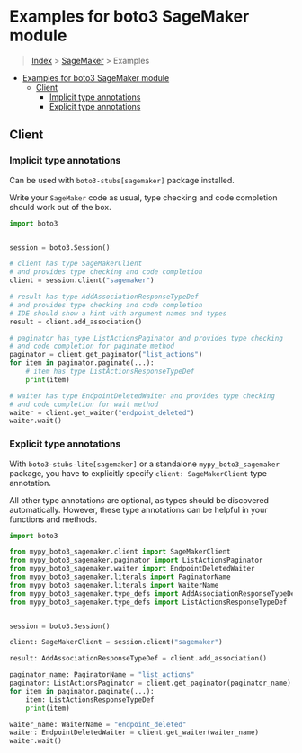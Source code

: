 <a id="examples-for-boto3-sagemaker-module"></a>

# Examples for boto3 SageMaker module

> [Index](../README.md) > [SageMaker](./README.md) > Examples

- [Examples for boto3 SageMaker module](#examples-for-boto3-sagemaker-module)
  - [Client](#client)
    - [Implicit type annotations](#implicit-type-annotations)
    - [Explicit type annotations](#explicit-type-annotations)

<a id="client"></a>

## Client

<a id="implicit-type-annotations"></a>

### Implicit type annotations

Can be used with `boto3-stubs[sagemaker]` package installed.

Write your `SageMaker` code as usual, type checking and code completion should
work out of the box.

```python
import boto3


session = boto3.Session()

# client has type SageMakerClient
# and provides type checking and code completion
client = session.client("sagemaker")

# result has type AddAssociationResponseTypeDef
# and provides type checking and code completion
# IDE should show a hint with argument names and types
result = client.add_association()

# paginator has type ListActionsPaginator and provides type checking
# and code completion for paginate method
paginator = client.get_paginator("list_actions")
for item in paginator.paginate(...):
    # item has type ListActionsResponseTypeDef
    print(item)

# waiter has type EndpointDeletedWaiter and provides type checking
# and code completion for wait method
waiter = client.get_waiter("endpoint_deleted")
waiter.wait()
```

<a id="explicit-type-annotations"></a>

### Explicit type annotations

With `boto3-stubs-lite[sagemaker]` or a standalone `mypy_boto3_sagemaker`
package, you have to explicitly specify `client: SageMakerClient` type
annotation.

All other type annotations are optional, as types should be discovered
automatically. However, these type annotations can be helpful in your functions
and methods.

```python
import boto3

from mypy_boto3_sagemaker.client import SageMakerClient
from mypy_boto3_sagemaker.paginator import ListActionsPaginator
from mypy_boto3_sagemaker.waiter import EndpointDeletedWaiter
from mypy_boto3_sagemaker.literals import PaginatorName
from mypy_boto3_sagemaker.literals import WaiterName
from mypy_boto3_sagemaker.type_defs import AddAssociationResponseTypeDef
from mypy_boto3_sagemaker.type_defs import ListActionsResponseTypeDef


session = boto3.Session()

client: SageMakerClient = session.client("sagemaker")

result: AddAssociationResponseTypeDef = client.add_association()

paginator_name: PaginatorName = "list_actions"
paginator: ListActionsPaginator = client.get_paginator(paginator_name)
for item in paginator.paginate(...):
    item: ListActionsResponseTypeDef
    print(item)

waiter_name: WaiterName = "endpoint_deleted"
waiter: EndpointDeletedWaiter = client.get_waiter(waiter_name)
waiter.wait()
```
